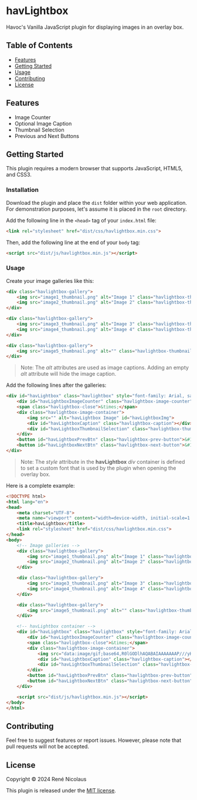 # havLightbox

Havoc's Vanilla JavaScript plugin for displaying images in an overlay box.

## Table of Contents

- [Features](#features)
- [Getting Started](#getting-started)
- [Usage](#usage)
- [Contributing](#contributing)
- [License](#license)

## Features

- Image Counter
- Optional Image Caption
- Thumbnail Selection
- Previous and Next Buttons

## Getting Started

This plugin requires a modern browser that supports JavaScript, HTML5, and CSS3.

### Installation

Download the plugin and place the `dist` folder within your web application. For demonstration purposes, let's assume it is placed in the `root` directory.

Add the following line in the `<head>` tag of your `index.html` file:

```html
<link rel="stylesheet" href="dist/css/havlightbox.min.css">
```

Then, add the following line at the end of your `body` tag:

```html
<script src="dist/js/havlightbox.min.js"></script>
```

### Usage

Create your image galleries like this:

```html
<div class="havlightbox-gallery">
    <img src="image1_thumbnail.png" alt="Image 1" class="havlightbox-thumbnail" data-havlightbox-image="image1.png">
    <img src="image2_thumbnail.png" alt="Image 2" class="havlightbox-thumbnail" data-havlightbox-image="image2.png">
</div>

<div class="havlightbox-gallery">
    <img src="image3_thumbnail.png" alt="Image 3" class="havlightbox-thumbnail" data-havlightbox-image="image3.png">
    <img src="image4_thumbnail.png" alt="Image 4" class="havlightbox-thumbnail" data-havlightbox-image="image4.png">
</div>

<div class="havlightbox-gallery">
    <img src="image5_thumbnail.png" alt="" class="havlightbox-thumbnail" data-havlightbox-image="image5.png">
</div>
```

> Note: The *alt* attributes are used as image captions. Adding an empty *alt* attribute will hide the image caption.

Add the following lines after the galleries:

```html
<div id="havLightbox" class="havlightbox" style="font-family: Arial, sans-serif">
    <div id="havLightboxImageCounter" class="havlightbox-image-counter"></div>
    <span class="havlightbox-close">&times;</span>
    <div class="havlightbox-image-container">
        <img src="" alt="havLightbox Image" id="havLightboxImg">
        <div id="havLightboxCaption" class="havlightbox-caption"></div>
        <div id="havLightboxThumbnailSelection" class="havlightbox-thumbnail-selection"></div>
    </div>
    <button id="havLightboxPrevBtn" class="havlightbox-prev-button">&#10094;</button>
    <button id="havLightboxNextBtn" class="havlightbox-next-button">&#10095;</button>
</div>
```

> Note: The *style* attribute in the **havLightbox** *div* container is defined to set a custom font that is used by the plugin when opening the overlay box.

Here is a complete example:

```html
<!DOCTYPE html>
<html lang="en">
<head>
    <meta charset="UTF-8">
    <meta name="viewport" content="width=device-width, initial-scale=1.0">
    <title>havLightbox</title>
    <link rel="stylesheet" href="dist/css/havlightbox.min.css">
</head>
<body>
    <!-- Image galleries -->
    <div class="havlightbox-gallery">
        <img src="image1_thumbnail.png" alt="Image 1" class="havlightbox-thumbnail" data-havlightbox-image="image1.png">
        <img src="image2_thumbnail.png" alt="Image 2" class="havlightbox-thumbnail" data-havlightbox-image="image2.png">
    </div>

    <div class="havlightbox-gallery">
        <img src="image3_thumbnail.png" alt="Image 3" class="havlightbox-thumbnail" data-havlightbox-image="image3.png">
        <img src="image4_thumbnail.png" alt="Image 4" class="havlightbox-thumbnail" data-havlightbox-image="image4.png">
    </div>

    <div class="havlightbox-gallery">
        <img src="image5_thumbnail.png" alt="" class="havlightbox-thumbnail" data-havlightbox-image="image5.png">
    </div>

    <!-- havLightbox container -->
    <div id="havLightbox" class="havlightbox" style="font-family: Arial, sans-serif">
        <div id="havLightboxImageCounter" class="havlightbox-image-counter"></div>
        <span class="havlightbox-close">&times;</span>
        <div class="havlightbox-image-container">
            <img src="data:image/gif;base64,R0lGODlhAQABAIAAAAAAAP///yH5BAEAAAAALAAAAAABAAEAAAIBRAA7" alt="havLightbox Image" id="havLightboxImg">
            <div id="havLightboxCaption" class="havlightbox-caption"></div>
            <div id="havLightboxThumbnailSelection" class="havlightbox-thumbnail-selection"></div>
        </div>
        <button id="havLightboxPrevBtn" class="havlightbox-prev-button">&#10094;</button>
        <button id="havLightboxNextBtn" class="havlightbox-next-button">&#10095;</button>
    </div>

    <script src="dist/js/havlightbox.min.js"></script>
</body>
</html>
```

## Contributing

Feel free to suggest features or report issues. However, please note that pull requests will not be accepted.

## License

Copyright &copy; 2024 Ren&eacute; Nicolaus

This plugin is released under the [MIT license](/LICENSE).
